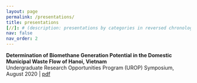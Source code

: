 ```yaml
---
layout: page
permalink: /presentations/
title: presentations
[//]: # (description: presentations by categories in reversed chronological order. generated by jekyll-scholar.)
nav: false
nav_order: 2
---
```


**Determination of Biomethane Generation Potential in the Domestic Municipal Waste Flow of Hanoi, Vietnam**<br>
Undergraduate Research Opportunities Program (UROP) Symposium, August 2020 | [pdf](/assets/pdf/UROP_Symposium_Poster_2020.pdf)
